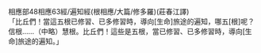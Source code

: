 相應部48相應63經/遍知經(根相應/大篇/修多羅)(莊春江譯)  
「比丘們！當這五根已修習、已多修習時，導向[生命]旅途的遍知，哪五[根]呢？信根……（中略）慧根。比丘們！這些是五根，當已修習、已多修習時，導向[生命]旅途的遍知。」  
  
  
